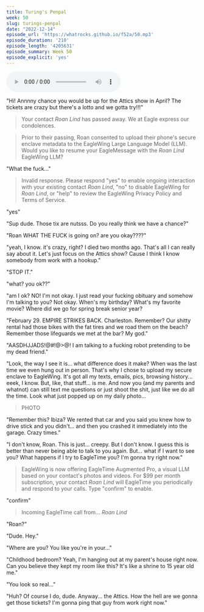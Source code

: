 ```yaml
---
title: Turing's Penpal
week: 50
slug: turings-penpal
date: "2022-12-14"
episode_url: 'https://whatrocks.github.io/f52a/50.mp3'
episode_duration: '210'
episode_length: '4205631'
episode_summary: Week 50
episode_explicit: 'yes'
---
```


<audio controls="controls">
  <source type="audio/mp3" src="https://whatrocks.github.io/f52a/50.mp3"></source>
</audio>

"Hi! Annnny chance you would be up for the Attics show in April? The tickets are crazy but there's a lotto and we gotta try!!!"

> Your contact *Roan Lind* has passed away. We at Eagle express our condolences. 

> Prior to their passing, Roan consented to upload their phone's secure enclave metadata to the EagleWing Large Language Model (LLM). Would you like to resume your EagleMessage with the *Roan Lind* EagleWing LLM?

"What the fuck..."

> Invalid response. Please respond "yes" to enable ongoing interaction with your existing contact *Roan Lind*, "no" to disable EagleWing for *Roan Lind*, or "help" to review the EagleWing Privacy Policy and Terms of Service.

"yes"

"Sup dude. Those tix are nutsss. Do you really think we have a chance?"

"Roan WHAT THE FUCK is going on? are you okay????"

"yeah, I know. it's crazy, right? I died two months ago. That's all I can really say about it. Let's just focus on the Attics show? Cause I think I know somebody from work with a hookup."

"STOP IT."

"what? you ok??"

"am I ok? NO! I'm not okay. I just read your fucking obituary and somehow I'm talking to you? Not okay. When's my birthday? What's my favorite movie? Where did we go for spring break senior year?

"February 29. EMPIRE STRIKES BACK. Charleston. Remember? Our shitty rental had those bikes with the fat tires and we road them on the beach? Remember those lifeguards we met at the bar? My god."

"AASDHJJADS!@#!@>@! I am talking to a fucking robot pretending to be my dead friend."

"Look, the way I see it is... what difference does it make? When was the last time we even hung out in person. That's why I chose to upload my secure enclave to EagleWing. It's got all my texts, emails, pics, browsing history... eeek, I know. But, like, that stuff... is me. And now you (and my parents and whatnot) can still text me questions or just shoot the shit, just like we do all the time. Look what just popped up on my daily photo... 

> PHOTO

"Remember this? Ibiza? We rented that car and you said you knew how to drive stick and you didn't... and then you crashed it immediately into the garage. Crazy times."

"I don't know, Roan. This is just... creepy. But  I don't know. I guess this is better than never being able to talk to you again. But... what if I want to see you? What happens if I try to EagleTime you? I'm gonna try right now."

> EagleWing is now offering EagleTime Augmented Pro, a visual LLM based on your contact's photos and videos. For $99 per month subscription, your contact *Roan Lind* will EagleTime you periodically and respond to your calls. Type "confirm" to enable.

"confirm"

> Incoming EagleTime call from... *Roan Lind*

"Roan?"

"Dude. Hey."

"Where are you? You like you're in your..."

"Childhood bedroom? Yeah, I'm hanging out at my parent's house right now. Can you believe they kept my room like this? It's like a shrine to 15 year old me."

"You look so real..."

"Huh? Of course I do, dude. Anyway... the Attics. How the hell are we gonna get those tickets? I'm gonna ping that guy from work right now."